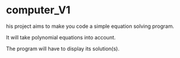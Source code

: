 # computer_V1
his project aims to make you code a simple equation solving program.

It will take polynomial equations into account.

The program will have to display its solution(s).
